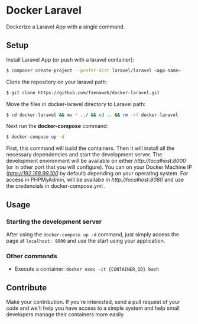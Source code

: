 # Docker Laravel
Dockerize a Laravel App with a single command.

## Setup
Install Laravel App (or push with a laravel container):
``` bash
$ composer create-project --prefer-dist laravel/laravel <app-name>
```
Clone the repository on your laravel path:
``` bash
$ git clone https://github.com/fsenaweb/docker-laravel.git
```

Move the files in docker-laravel directory to Laravel path:
``` bash
$ cd docker-laravel && mv * ../ && cd .. && rm -rf docker-laravel
```

Next run the **docker-compose** command:
``` bash
$ docker-compose up -d
```

First, this command will build the containers. Then it will install all the necessary dependencies and start the development server. 
The development environment will be available on either *http://localhost:8000* (or in other port that you will configure). 
You can on your Docker Machine IP (*http://192.168.99.100* by default) depending on your operating system.
For access in PHPMyAdmin, will be availabe in *http://localhost:8080* and use the credencials in docker-compose.yml .

## Usage

### Starting the development server
After using the `docker-compose up -d` command, just simply access the page at `localhost: 8000` and use the start using your application.

### Other commands
* Execute a container: `docker exec -it {CONTAINER_ID} bash`

## Contribute
Make your contribution. If you're interested, send a pull request of your code and we'll help you have access to a simple system and help small developers manage their containers more easily.
